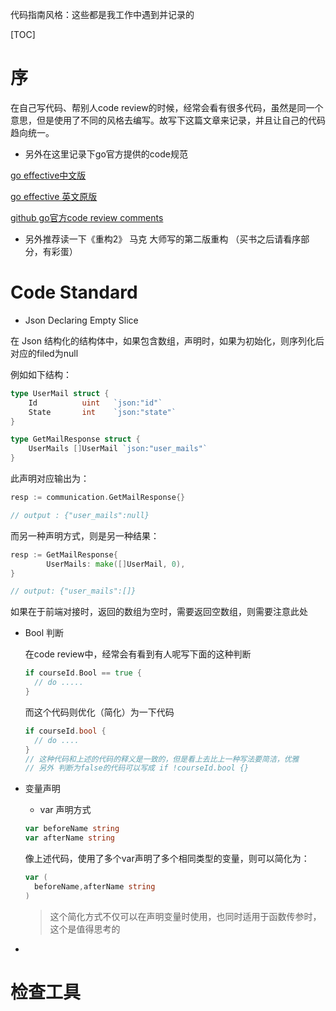 代码指南风格：这些都是我工作中遇到并记录的



[TOC]



#  序

在自己写代码、帮别人code review的时候，经常会看有很多代码，虽然是同一个意思，但是使用了不同的风格去编写。故写下这篇文章来记录，并且让自己的代码趋向统一。

* 另外在这里记录下go官方提供的code规范

[go effective中文版](https://go-zh.org/doc/effective_go.html)

[go effective 英文原版](https://golang.org/doc/effective_go.html)

[github go官方code review comments](https://github.com/golang/go/wiki/CodeReviewComments#Receiver_Type)



* 另外推荐读一下《重构2》 马克 大师写的第二版重构 （买书之后请看序部分，有彩蛋）



# Code Standard



* Json Declaring Empty Slice

在 Json 结构化的结构体中，如果包含数组，声明时，如果为初始化，则序列化后对应的filed为null

例如如下结构：

```go
type UserMail struct {
	Id          uint   `json:"id"`
	State       int    `json:"state"` 
}

type GetMailResponse struct {
	UserMails []UserMail `json:"user_mails"`
}
```

此声明对应输出为：

```go
resp := communication.GetMailResponse{}

// output : {"user_mails":null}
```

而另一种声明方式，则是另一种结果：

```go
resp := GetMailResponse{
		UserMails: make([]UserMail, 0),
}

// output: {"user_mails":[]}
```

如果在于前端对接时，返回的数组为空时，需要返回空数组，则需要注意此处



* Bool 判断

  在code review中，经常会有看到有人呢写下面的这种判断

  ```go
  if courseId.Bool == true {
    // do .....
  }
  ```

  而这个代码则优化（简化）为一下代码

  ```go
  if courseId.bool {
  	// do ....
  }
  // 这种代码和上述的代码的释义是一致的，但是看上去比上一种写法要简洁，优雅
  // 另外 判断为false的代码可以写成 if !courseId.bool {}
  ```

* 变量声明

  * var 声明方式

  ```go
  var beforeName string
  var afterName string
  ```

  ​	像上述代码，使用了多个var声明了多个相同类型的变量，则可以简化为：

  ```go
  var (
  	beforeName,afterName string
  )
  ```

  > 这个简化方式不仅可以在声明变量时使用，也同时适用于函数传参时，这个是值得思考的

* 



# 检查工具



